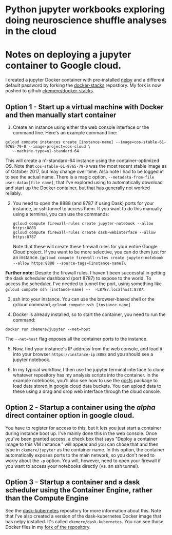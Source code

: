 # Python jupyter workbooks exploring doing neuroscience shuffle analyses in the cloud

# Notes on deploying a jupyter container to Google cloud.
I created a jupyter Docker container with pre-installed [nelpy](https://github.com/nelpy/nelpy) and a different default password by forking the [docker-stacks](https://github.com/jupyter/docker-stacks) repostiory. My fork is now pushed to github [ckemere/docker-stacks](https://github.com/ckemere/docker-stacks).

## Option 1 - Start up a virtual machine with Docker and then manually start container

1. Create an instance using either the web console interface or the command line. Here's an example command line:
```
gcloud compute instances create [instance-name] --image=cos-stable-61-9765-79-0 --image-project=cos-cloud \
   --machine-type=n1-standard-64 
```
This will create a n1-standard-64 instance using the container-optimized OS. Note that ``cos-stable-61-9765-79-0`` was the most recent stable image as of October 2017, but may change over time. Also note I had to be logged in to see the actual name. There is a magic option, ``--metadata-from-file user-data=[file name]``, that I've explored using to automatically download and start up the Docker container, but that has generally not worked reliably.
   
2. You need to open the 8888 (and 8787 if using Dask) ports for your instance, or ssh tunnel to access them.
   If you want to do this manually using a terminal, you can use the commands:
   ```
   gcloud compute firewall-rules create jupyter-notebook --allow https:8888
   gcloud compute firewall-rules create dask-webinterface --allow https:8787
   ```
   Note that these will create these firewall rules for your entire Google Cloud project. If you want to be more selective, you can do them just for an instance. (``gcloud compute firewall-rules create jupyter-notebook --allow https:8888 --source-tags=[instance-name]``).

**Further note:** Despite the firewall rules. I haven't been successful in getting the dask scheduler dashboard (port 8787) to expose to the world. To access the scheduler, I've needed to tunnel the port, using something like ``gcloud compute ssh [instance-name] -- 
-L8787:localhost:8787``.
     
3. ssh into your instance. You can use the browser-based shell or the gcloud command, ``gcloud compute ssh [instance-name]``.

4. Docker is already installed, so to start the container, you need to run the command:
```
docker run ckemere/jupyter --net=host
```
The ``--net=host`` flag exposes all the container ports to the instance.

5. Now, find your instance's IP address from the web console, and load it into your browser ``https://instance-ip:8888`` and you should see a jupyter notebook.

6. In my typical workflow, I then use the jupyter terminal interface to clone whatever repository has my analysis scripts into the container. In the example notebooks, you'll also see how to use the [gcsfs](http://gcsfs.readthedocs.io/en/latest/) package to load data stored in google cloud data buckets. You can upload data to these using a drag and drop web interface through the cloud console.

## Option 2 - Startup a container using the _alpha_ direct container option in google cloud.
You have to register for access to this, but it lets you just start a container during instance boot up. I've mainly done this in the web console. Once you've been granted access, a check box that says "Deploy a container image to this VM instance." will appear and you can chose that and then type in ``ckemere/jupyter`` as the container name. In this option, the container automatically exposes ports to the main network, so you don't need to worry about the ``-p`` option. You will, however, need to open your firewall if you want to access your notebooks directly (vs. an ssh tunnel).

## Option 3 - Startup a container and a dask scheduler using the Container Engine, rather than the Compute Engine
See the [dask-kubernetes](https://github.com/dask/dask-kubernetes) repository for more information about this. Note that I've also created a version of the dask-kubernetes Docker image that has nelpy installed. It's called
``ckemere/dask-kubernetes``. You can see those Docker files in my [fork of the repository](https://github.com/ckemere/dask-kubernetes).

     


